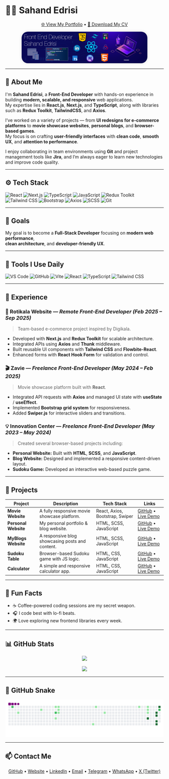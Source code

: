 # 👨‍💻 Sahand Edrisi

<p align="center">
  <a href="https://sahand-edrisi.ir/">🌐 View My Portfolio</a> • 
  <a href="https://sahand-edrisi.ir/CV/Sahand_Edrisi.pdf">📄 Download My CV</a>
</p>

<p align="center">
  <img 
    src="./assets/WebsitePic.png" 
    alt="Header Image" 
    width="400" 
    style="border-radius: 20px; box-shadow: 0 0 10px rgba(0,0,0,0.15);" 
  />
</p>

---

## 🧩 About Me
I'm **Sahand Edrisi**, a **Front-End Developer** with hands-on experience in building **modern, scalable, and responsive** web applications.  
My expertise lies in **React.js**, **Next.js**, and **TypeScript**, along with libraries such as **Redux Toolkit**, **TailwindCSS**, and **Axios**.  

I’ve worked on a variety of projects — from **UI redesigns for e-commerce platforms** to **movie showcase websites**, **personal blogs**, and **browser-based games**.  
My focus is on crafting **user-friendly interfaces** with **clean code**, **smooth UX**, and **attention to performance**.  

I enjoy collaborating in team environments using **Git** and project management tools like **Jira**, and I’m always eager to learn new technologies and improve code quality.

---

## ⚙️ Tech Stack
![React](https://img.shields.io/badge/React-61DAFB?logo=react&logoColor=white)
![Next.js](https://img.shields.io/badge/Next.js-000000?logo=nextdotjs&logoColor=white)
![TypeScript](https://img.shields.io/badge/TypeScript-3178C6?logo=typescript&logoColor=white)
![JavaScript](https://img.shields.io/badge/JavaScript-F7DF1E?logo=javascript&logoColor=black)
![Redux Toolkit](https://img.shields.io/badge/Redux_Toolkit-764ABC?logo=redux&logoColor=white)
![Tailwind CSS](https://img.shields.io/badge/Tailwind_CSS-06B6D4?logo=tailwindcss&logoColor=white)
![Bootstrap](https://img.shields.io/badge/Bootstrap-7952B3?logo=bootstrap&logoColor=white)
![Axios](https://img.shields.io/badge/Axios-5A29E4?logo=axios&logoColor=white)
![SCSS](https://img.shields.io/badge/SCSS-CF649A?logo=sass&logoColor=white)
![Git](https://img.shields.io/badge/Git-F05032?logo=git&logoColor=white)

---

## 🎯 Goals
My goal is to become a **Full-Stack Developer** focusing on **modern web performance**,  
**clean architecture**, and **developer-friendly UX**.

---

## 🧰 Tools I Use Daily
![VS Code](https://img.shields.io/badge/VS_Code-007ACC?logo=visualstudiocode&logoColor=white)
![GitHub](https://img.shields.io/badge/GitHub-181717?logo=github&logoColor=white)
![Vite](https://img.shields.io/badge/Vite-646CFF?logo=vite&logoColor=white)
![React](https://img.shields.io/badge/React-61DAFB?logo=react&logoColor=white)
![TypeScript](https://img.shields.io/badge/TypeScript-3178C6?logo=typescript&logoColor=white)
![Tailwind CSS](https://img.shields.io/badge/Tailwind_CSS-06B6D4?logo=tailwindcss&logoColor=white)

---

## 💼 Experience

### 🧠 Rotikala Website — *Remote Front-End Developer (Feb 2025 – Sep 2025)*
> Team-based e-commerce project inspired by Digikala.  
- Developed with **Next.js** and **Redux Toolkit** for scalable architecture.  
- Integrated APIs using **Axios** and **Thunk** middleware.  
- Built reusable UI components with **Tailwind CSS** and **Flowbite-React**.  
- Enhanced forms with **React Hook Form** for validation and control.

### 🎬 Zavie — *Freelance Front-End Developer (May 2024 – Feb 2025)*
> Movie showcase platform built with **React**.  
- Integrated API requests with **Axios** and managed UI state with **useState** / **useEffect**.  
- Implemented **Bootstrap grid system** for responsiveness.  
- Added **Swiper.js** for interactive sliders and transitions.

### 💡 Innovation Center — *Freelance Front-End Developer (May 2023 – May 2024)*
> Created several browser-based projects including:
- **Personal Website:** Built with **HTML**, **SCSS**, and **JavaScript**.  
- **Blog Website:** Designed and implemented a responsive content-driven layout.  
- **Sudoku Game:** Developed an interactive web-based puzzle game.  

---

## 🧱 Projects

| Project | Description | Tech Stack | Links |
|----------|--------------|-------------|--------|
| **Movie Website** | A fully responsive movie showcase platform. | React, Axios, Bootstrap, Swiper | [GitHub](https://github.com/Sahand-Edrisi/movie-website) • [Live Demo](https://sahand-edrisi.github.io/movie-website/) |
| **Personal Website** | My personal portfolio & blog website. | HTML, SCSS, JavaScript | [GitHub](https://github.com/Sahand-Edrisi/personal-web-site) • [Live Demo](https://sahand-edrisi.github.io/personal-web-site/) |
| **MyBlogs Website** | A responsive blog showcasing posts and content. | HTML, SCSS, JavaScript | [GitHub](https://github.com/Sahand-Edrisi/myblogs-web-site) • [Live Demo](https://sahand-edrisi.github.io/myblogs-web-site/) |
| **Sudoku Table** | Browser-based Sudoku game with JS logic. | HTML, CSS, JavaScript | [GitHub](https://github.com/Sahand-Edrisi/sudoku-table) • [Live Demo](https://sahand-edrisi.github.io/sudoku-table/) |
| **Calculator** | A simple and responsive calculator app. | HTML, CSS, JavaScript | [GitHub](https://github.com/Sahand-Edrisi/calculator) • [Live Demo](https://sahand-edrisi.github.io/calculator/) |

---

## 💬 Fun Facts
- ☕ Coffee-powered coding sessions are my secret weapon.  
- 🎧 I code best with lo-fi beats.  
- 🌍 Love exploring new frontend libraries every week.  

---

## 📊 GitHub Stats

<p align="center">
  <img src="https://github-readme-stats.vercel.app/api?username=Sahand-Edrisi&show_icons=true&theme=radical" />
</p>

<p align="center">
  <img src="https://github-readme-stats.vercel.app/api/top-langs/?username=Sahand-Edrisi&layout=compact&theme=radical" />
</p>

---

## 🐍 GitHub Snake
<p align="center">
  <img src="./assets/snake.gif" alt="GitHub Snake" />
</p>

---

## 📫 Contact Me
<p align="center">
  <a href="https://github.com/Sahand-Edrisi">GitHub</a> • 
  <a href="https://sahand-edrisi.ir/">Website</a> • 
  <a href="https://www.linkedin.com/in/sahand-edrisi/">LinkedIn</a> • 
  <a href="mailto:sahand.edc@gmail.com">Email</a> • 
  <a href="https://t.me/Sahand_edc">Telegram</a> • 
  <a href="https://wa.me/989195812500">WhatsApp</a> • 
  <a href="https://x.com/sahand_edrisi">X (Twitter)</a>
</p>
